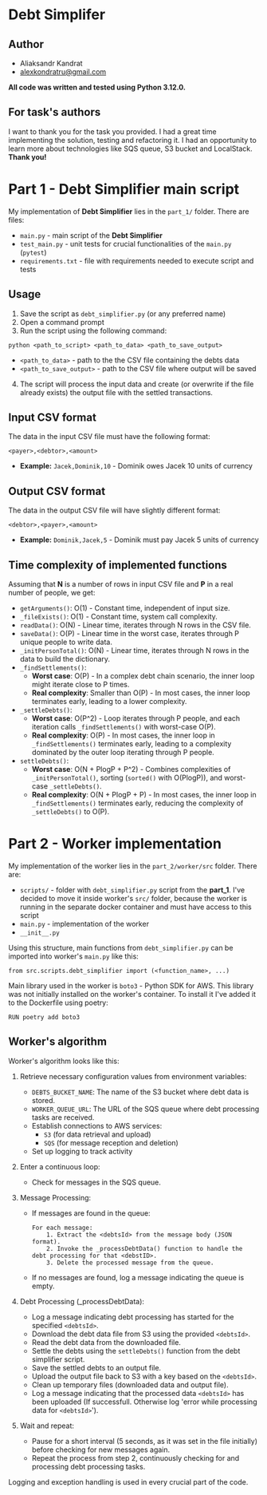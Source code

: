 # Debt Simplifer
## Author
- Aliaksandr Kandrat
- alexkondratru@gmail.com

**All code was written and tested using Python 3.12.0.**

## For task's authors
I want to thank you for the task you provided. I had a great time implementing the solution, testing and refactoring it. I had an opportunity to learn more about technologies like SQS queue, S3 bucket and LocalStack. **Thank you!**


# Part 1 - Debt Simplifier main script

My implementation of **Debt Simplifier** lies in the `part_1/` folder. There are files:

- `main.py` - main script of the **Debt Simplifier**
- `test_main.py` - unit tests for crucial functionalities of the `main.py` (`pytest`)
- `requirements.txt` - file with requirements needed to execute script and tests

## Usage
1. Save the script as `debt_simplifier.py` (or any preferred name)
2. Open a command prompt
3. Run the script using the following command:
```
python <path_to_script> <path_to_data> <path_to_save_output>
```
- `<path_to_data>` - path to the the CSV file containing the debts data
- `<path_to_save_output>` - path to the CSV file where output will be saved
4. The script will process the input data and create (or overwrite if the file 
already exists) the output file with the settled transactions.

## Input CSV format
The data in the input CSV file must have the following format:
```
<payer>,<debtor>,<amount> 
```
- **Example:** `Jacek,Dominik,10` - Dominik owes Jacek 10 units of currency

## Output CSV format
The data in the output CSV file will have slightly different format:
```
<debtor>,<payer>,<amount>
```
- **Example:** `Dominik,Jacek,5` - Dominik must pay Jacek 5 units of currency

## Time complexity of implemented functions
Assuming that **N** is a number of rows in input CSV file and **P** in a real number of people, we get:

- `getArguments()`: O(1) - Constant time, independent of input size.
- `_fileExists()`: O(1) - Constant time, system call complexity.
- `readData()`: O(N) - Linear time, iterates through N rows in the CSV file.
- `saveData()`: O(P) - Linear time in the worst case, iterates through P unique   people to write data.
- `_initPersonTotal()`: O(N) - Linear time, iterates through N rows in the data to build the dictionary.
- `_findSettlements()`:
    - **Worst case**: O(P) - In a complex debt chain scenario, the inner loop might iterate close to P times.
    - **Real complexity**: Smaller than O(P) - In most cases, the inner loop terminates early, leading to a lower complexity.
- `_settleDebts()`:
    - **Worst case**: O(P^2) - Loop iterates through P people, and each iteration calls `_findSettlements()` with worst-case O(P).
    - **Real complexity**: O(P) - In most cases, the inner loop in `_findSettlements()` terminates early, leading to a complexity dominated by the outer loop iterating through P people.
- `settleDebts()`:
    - **Worst case**: O(N + PlogP + P^2) - Combines complexities of `_initPersonTotal()`, sorting (`sorted()` with O(PlogP)), and worst-case `_settleDebts()`.
    - **Real complexity**: O(N + PlogP + P) - In most cases, the inner loop in `_findSettlements()` terminates early, reducing the complexity of `_settleDebts()` to O(P).

# Part 2 - Worker implementation
My implementation of the worker lies in the `part_2/worker/src` folder. There are:

- `scripts/` - folder with `debt_simplifier.py` script from the **part_1**. I've decided to move it inside worker's `src/` folder, because the worker is running in the separate docker container and must have access to this script
- `main.py` - implementation of the worker
- `__init__.py`

Using this structure, main functions from `debt_simplifier.py` can be imported into worker's `main.py` like this:
```
from src.scripts.debt_simplifier import (<function_name>, ...)
```
Main library used in the worker is `boto3` - Python SDK for AWS. This library was not initially installed on the worker's container. To install it I've added it to the Dockerfile using poetry:
```
RUN poetry add boto3
```

## Worker's algorithm
Worker's algorithm looks like this:

1. Retrieve necessary configuration values from environment variables:
    - `DEBTS_BUCKET_NAME`: The name of the S3 bucket where debt data is stored.
    - `WORKER_QUEUE_URL`: The URL of the SQS queue where debt processing tasks are received.
    - Establish connections to AWS services:
        - `S3` (for data retrieval and upload)
        - `SQS` (for message reception and deletion)
    - Set up logging to track activity
2. Enter a continuous loop:
    - Check for messages in the SQS queue.
3. Message Processing:
    - If messages are found in the queue:
        ```
        For each message:
            1. Extract the <debtsId> from the message body (JSON format).
            2. Invoke the _processDebtData() function to handle the debt processing for that <debstID>.
            3. Delete the processed message from the queue.
        ```
    - If no messages are found, log a message indicating the queue is empty.

4.  Debt Processing (_processDebtData):
    - Log a message indicating debt processing has started for the specified `<debtsId>`.
    - Download the debt data file from S3 using the provided `<debtsId>`.
    - Read the debt data from the downloaded file.
    - Settle the debts using the `settleDebts()` function from the debt simplifier script.
    - Save the settled debts to an output file.
    - Upload the output file back to S3 with a key based on the `<debtsId>`.
    - Clean up temporary files (downloaded data and output file).
    - Log a message indicating that the processed data `<debtsId>` has been uploaded (If successfull. Otherwise log 'error while processing data for `<debtsId>`').

5. Wait and repeat:
    - Pause for a short interval (5 seconds, as it was set in the file initially) before checking for new messages again.
    - Repeat the process from step 2, continuously checking for and processing debt processing tasks.

Logging and exception handling is used in every crucial part of the code.

